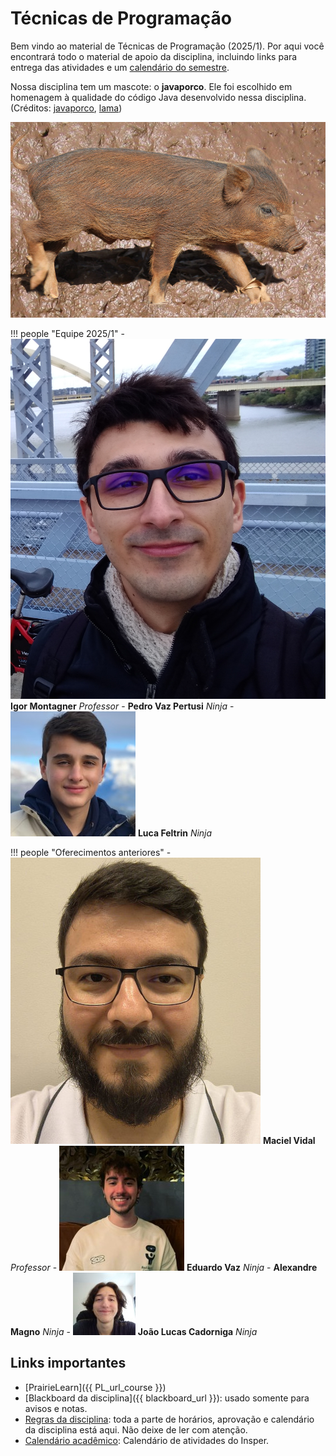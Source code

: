 # Técnicas de Programação

Bem vindo ao material de Técnicas de Programação (2025/1). Por aqui você encontrará todo o material de apoio da disciplina, incluindo links para entrega das atividades e um [calendário do semestre](plano-de-aulas.xlsx).

Nossa disciplina tem um mascote: o **javaporco**. Ele foi escolhido em homenagem à qualidade do código Java desenvolvido nessa disciplina. (Créditos: [javaporco](https://flickr.com/photos/luizmrocha/4777371771), [lama](https://commons.wikimedia.org/wiki/File:Mud_closeup.jpg))

![](javaporco.png)

!!! people "Equipe 2025/1"
    - ![Igor](css/igor.png) **Igor Montagner** *Professor*
    - **Pedro Vaz Pertusi** *Ninja*
    - ![Luca](css/luca.jpg) **Luca Feltrin** *Ninja*
    
    
!!! people "Oferecimentos anteriores"
    - ![Maciel](css/maciel.jpg) **Maciel Vidal** *Professor*
    - ![Vaz](css/vaz.jpg) **Eduardo Vaz** *Ninja*
    - **Alexandre Magno** *Ninja*
    - ![Jlucas](css/jlucas.jpg) **João Lucas Cadorniga** *Ninja*

## Links importantes

* [PrairieLearn]({{ PL_url_course }})
* [Blackboard da disciplina]({{ blackboard_url }}): usado somente para avisos e notas. 
* [Regras da disciplina](sobre.md): toda a parte de horários, aprovação e calendário da disciplina está aqui. Não deixe de ler com atenção.
* [Calendário acadêmico](https://portaldoprofessor.insper.edu.br/wp-content/uploads/2022/03/CALENDARIO-GRADUACAO-2025_CIECOMP-234_PROFESSOR.pdf): Calendário de atividades do Insper.
